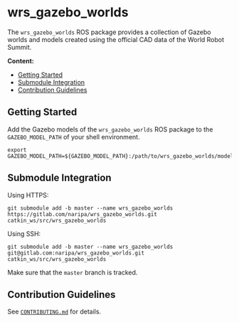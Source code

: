 # wrs_gazebo_worlds

The `wrs_gazebo_worlds` ROS package provides a collection of Gazebo worlds and models created using the official CAD data of the World Robot Summit.

**Content:**

*   [Getting Started](#getting-started)
*   [Submodule Integration](#submodule-integration)
*   [Contribution Guidelines](#contribution-guidelines)

## Getting Started

Add the Gazebo models of the `wrs_gazebo_worlds` ROS package to the `GAZEBO_MODEL_PATH` of your shell environment.

```shell
export GAZEBO_MODEL_PATH=${GAZEBO_MODEL_PATH}:/path/to/wrs_gazebo_worlds/models/
```

## Submodule Integration

Using HTTPS:

```shell
git submodule add -b master --name wrs_gazebo_worlds https://gitlab.com/naripa/wrs_gazebo_worlds.git catkin_ws/src/wrs_gazebo_worlds
```

Using SSH:

```shell
git submodule add -b master --name wrs_gazebo_worlds git@gitlab.com:naripa/wrs_gazebo_worlds.git catkin_ws/src/wrs_gazebo_worlds
```

Make sure that the `master` branch is tracked.

## Contribution Guidelines

See [`CONTRIBUTING.md`](CONTRIBUTING.md) for details.

